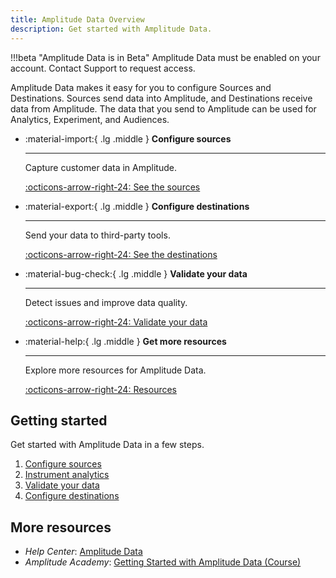 ```yaml
---
title: Amplitude Data Overview
description: Get started with Amplitude Data. 
---
```


!!!beta "Amplitude Data is in Beta"
     Amplitude Data must be enabled on your account. Contact Support to request access.

Amplitude Data makes it easy for you to configure Sources and Destinations. Sources send data into Amplitude, and Destinations receive data from Amplitude. The data that you send to Amplitude can be used for Analytics, Experiment, and Audiences. 

<div class="grid cards" markdown>

- :material-import:{ .lg .middle } __Configure sources__

    ---

    Capture customer data in Amplitude. 

    [:octicons-arrow-right-24: See the sources](/data/sources/)

- :material-export:{ .lg .middle } __Configure destinations__

    ---

    Send your data to third-party tools.

    [:octicons-arrow-right-24: See the destinations](/data/destinations/)
  
- :material-bug-check:{ .lg .middle } __Validate your data__

    ---

    Detect issues and improve data quality.

    [:octicons-arrow-right-24: Validate your data](/data/user-lookup)

- :material-help:{ .lg .middle } __Get more resources__

    ---

    Explore more resources for Amplitude Data.

    [:octicons-arrow-right-24: Resources](#more-resources)

</div>

## Getting started

Get started with Amplitude Data in a few steps.

1. [Configure sources](/data/sources)
2. [Instrument analytics](/data/sources#sdks)
3. [Validate your data](/data/user-lookup)
4. [Configure destinations](/data/destinations)

## More resources

- *Help Center*: [Amplitude Data](https://help.amplitude.com/hc/en-us/categories/5078631395227-Amplitude-Data-Beta-)
- *Amplitude Academy*: [Getting Started with Amplitude Data (Course)](https://academy.amplitude.com/getting-started-with-amplitude-data)
